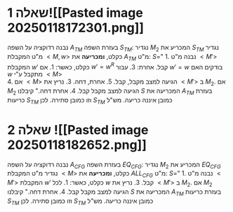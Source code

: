 # שאלה 1![[Pasted image 20250118172301.png]]
נבנה רדוקציה על השפה $A_{TM}$ בעזרת השפה $S_{TM}$:
נגדיר $M_2$ המכריע את $S_{TM}$
נגדיר מ"ט המקבלת $<M,w>$ כקלט, **ומכריעה** את $A_{TM}$
מ"ט:  $S$="
	1. נבנה מ"ט $<M'>$ המקבלת $w'$ כקלט, כאשר:
		1. אם $w'=w^R$ קבל. אחרת:
		3. עבור $w'=w$ בודקים האם $w$ מתקבל ע"י $<M>$  
		4. אם $<M>$ הגיעה למצב מקבל, קבל.
		5. אחרת, דחה.
	3. נריץ את $<M'>$ ב $M_2$. אם $M_2$ הגיעה למצב מקבל קבל.
	4. אחרת דחה."
קיבלנו $S$ המכריעה את $A_{TM}$ בעזרת כריעות $S_{TM}$ וזו כמובן סתירה.
לכן $S_{TM}$ כמובן איננה כריעה.
מש"ל
# שאלה 2 ![[Pasted image 20250118182652.png]]
נבנה רדוקציה על השפה $A_{CFG}$ בעזרת השפה $EQ_{CFG}$:
נגדיר $M_2$ המכריע את $EQ_{CFG}$
נגדיר מ"ט המקבלת $<M>$ כקלט, **ומכריעה** את $ALL_{CFG}$
מ"ט:  $S$="
	1. נבנה מ"ט $<M'>$ המקבלת $w'$ כקלט, כאשר:
		1. לכל $w$ קבל.
	3. נריץ את $<M'>$ ב $M_2$. אם $M_2$ הגיעה למצב מקבל קבל.
	4. אחרת דחה."
קיבלנו $S$ המכריעה את $A_{TM}$ בעזרת כריעות $S_{TM}$ וזו כמובן סתירה.
לכן $S_{TM}$ כמובן איננה כריעה.
מש"ל